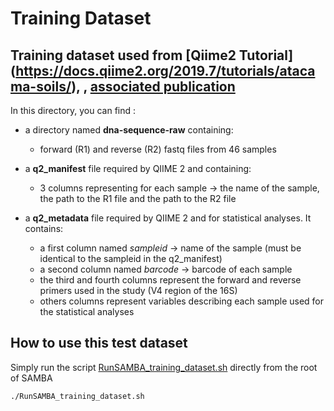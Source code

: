 # Training Dataset
## Training dataset used from [Qiime2 Tutorial] (https://docs.qiime2.org/2019.7/tutorials/atacama-soils/), , [associated publication](https://msystems.asm.org/content/2/3/e00195-16)

In this directory, you can find : 

- a directory named **dna-sequence-raw** containing: 
    - forward (R1) and reverse (R2) fastq files from 46 samples 


- a **q2_manifest** file required by QIIME 2 and containing:
    - 3 columns representing for each sample -> the name of the sample, the path to the R1 file and the path to the R2 file


- a **q2_metadata** file required by QIIME 2 and for statistical analyses. It contains:
    - a first column named *sampleid* -> name of the sample (must be identical to the sampleid in the q2_manifest)
    - a second column named *barcode* -> barcode of each sample
    - the third and fourth columns represent the forward and reverse primers used in the study (V4 region of the 16S)
    - others columns represent variables describing each sample used for the statistical analyses  


## How to use this test dataset

Simply run the script [RunSAMBA_training_dataset.sh](https://gitlab.ifremer.fr/bioinfo/SAMBA-nextflow/blob/master/RunSAMBA_training_dataset.sh) directly from the root of SAMBA

```
./RunSAMBA_training_dataset.sh
```
